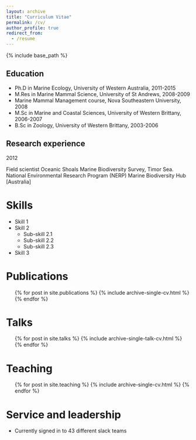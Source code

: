 ```yaml
---
layout: archive
title: "Curriculum Vitae"
permalink: /cv/
author_profile: true
redirect_from:
  - /resume
---
```


{% include base_path %}

Education
------
* Ph.D in Marine Ecology, University of Western Australia, 2011-2015
* M.Res in Marine Mammal Science, University of St Andrews, 2008-2009
* Marine Mammal Management course, Nova Southeastern University, 2008
* M.Sc in Marine and Coastal Sciences, University of Western Brittany, 2006-2007
* B.Sc in Zoology, University of Western Brittany, 2003-2006

Research experience
-----
<a class="cvyear"> 2012</a>

Field scientist
Oceanic Shoals Marine Biodiversity Survey, Timor Sea.
National Environmental Research Program (NERP) Marine Biodiversity Hub [Australia]

Skills
======
* Skill 1
* Skill 2
  * Sub-skill 2.1
  * Sub-skill 2.2
  * Sub-skill 2.3
* Skill 3

Publications
======
  <ul>{% for post in site.publications %}
    {% include archive-single-cv.html %}
  {% endfor %}</ul>

Talks
======
  <ul>{% for post in site.talks %}
    {% include archive-single-talk-cv.html %}
  {% endfor %}</ul>

Teaching
======
  <ul>{% for post in site.teaching %}
    {% include archive-single-cv.html %}
  {% endfor %}</ul>

Service and leadership
======
* Currently signed in to 43 different slack teams
